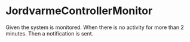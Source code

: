 # JordvarmeControllerMonitor
Given the system is monitored. When there is no activity for more than 2 minutes. Then a notification is sent.
